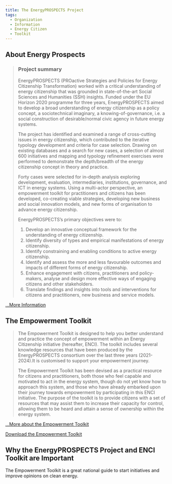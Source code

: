 ```yaml
---
title: The EnergyPROSPECTS Project
tags:
  - Organization
  - Information
  - Energy Citizen
  - Toolkit
---
```


## About Energy Prospects

> ### Project summary
>
> EnergyPROSPECTS (PROactive Strategies and Policies for Energy Citizenship Transformation) worked with a critical understanding of energy citizenship that was grounded in state-of-the-art Social Sciences and Humanities (SSH) insights. Funded under the EU Horizon 2020 programme for three years, EnergyPROSPECTS aimed to develop a broad understanding of energy citizenship as a policy concept, a sociotechnical imaginary, a knowing-of-governance, i.e. a social construction of desirable/normal civic agency in future energy systems.
>
> The project has identified and examined a range of cross-cutting issues in energy citizenship, which contributed to the iterative typology development and criteria for case selection. Drawing on existing databases and a search for new cases, a selection of almost 600 initiatives and mapping and typology refinement exercises were performed to demonstrate the depth/breadth of the energy citizenship concept in theory and practice.
>
> Forty cases were selected for in-depth analysis exploring development, evaluation, intermediaries, institutions, governance, and ICT in energy systems. Using a multi-actor perspective, an empowerment toolkit for practitioners and citizens has been developed, co-creating viable strategies, developing new business and social innovation models, and new forms of organisation to advance energy citizenship.
>
> EnergyPROSPECTS’s primary objectives were to:
>
> 1. Develop an innovative conceptual framework for the understanding of energy citizenship.
> 2. Identify diversity of types and empirical manifestations of energy citizenship.
> 3. Identify constraining and enabling conditions to active energy citizenship.
> 4. Identify and assess the more and less favourable outcomes and impacts of different forms of energy citizenship.
> 5. Enhance engagement with citizens, practitioners and policy-makers, analyse and design more effective ways of engaging citizens and other stakeholders.
> 6. Translate findings and insights into tools and interventions for citizens and practitioners, new business and service models.

[...More Information](https://www.energyprospects.eu/about-the-project/about-the-project/)

## The Empowerment Toolkit

> The Empowerment Toolkit is designed to help you better understand and practice the concept of empowerment within an Energy Citizenship initiative (hereafter, ENCI). The toolkit includes several knowledge resources that have been produced by the EnergyPROSPECTS consortium over the last three years (2021-2024).It is customised to support your empowerment journey.
>
> The Empowerment Toolkit has been devised as a practical resource for citizens and practitioners, both those who feel capable and motivated to act in the energy system, though do not yet know how to approach this system, and those who have already embarked upon their journey towards empowerment by participating in this ENCI initiative. The purpose of the toolkit is to provide citizens with a set of resources that may assist them to increase their capacity for control, allowing them to be heard and attain a sense of ownership within the energy system.

[...More about the Empowerment Toolkit](https://www.energyprospects.eu/toolkit/the-enci-concept-and-its-typology-what-it-entails-and-why-might-be-relevant-for-you/)

[Download the Empowerment Toolkit](https://www.energyprospects.eu/fileadmin/user_upload/lu_portal/www.energycitizen.eu/EnergyPROSPECTS_D2.2_311021_final.pdf)

## Why the EnergyPROSPECTS Project and ENCI Toolkit are Important

The Empowerment Toolkit is a great national guide to start initiatives and improve opinions on clean energy.